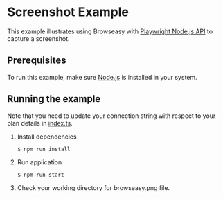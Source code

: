 # Screenshot Example
This example illustrates using Browseasy with [Playwright Node.js API](https://playwright.dev/docs/intro/) to capture a screenshot.

## Prerequisites
To run this example, make sure [Node.js](https://nodejs.org/en/) is installed in your system.

## Running the example
Note that you need to update your connection string with respect to your plan details in [index.ts](./src/index.ts). 
1. Install dependencies
    ```
    $ npm run install
    ```
2. Run application
    ```
    $ npm run start
    ```
3. Check your working directory for browseasy.png file.